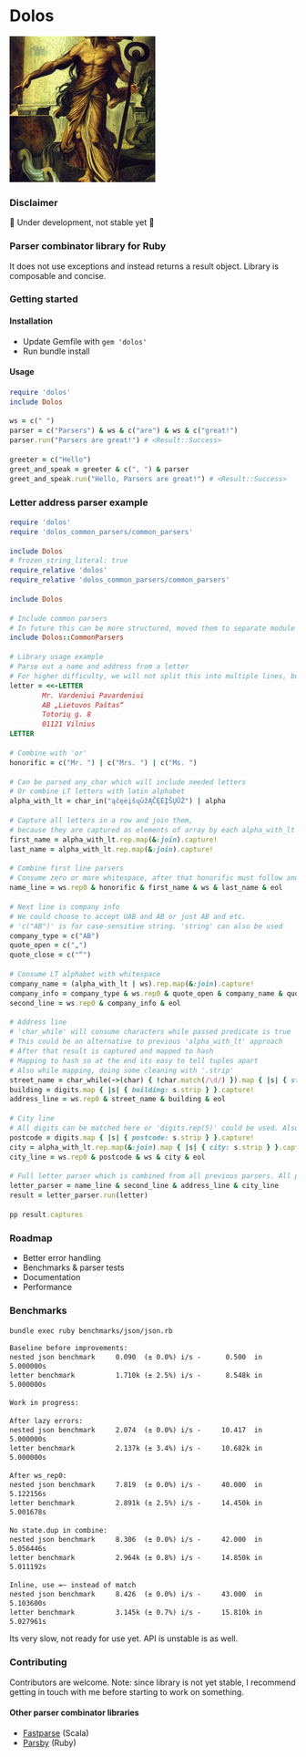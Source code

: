 # Dolos

<img height="256" src="docs/dolos_stable_diff.png" width="256"/>


### Disclaimer
🚧 Under development, not stable yet 🚧

### Parser combinator library for Ruby

It does not use exceptions and instead returns a result object.
Library is composable and concise.

### Getting started

#### Installation
- Update Gemfile with `gem 'dolos'`
- Run bundle install

#### Usage
```ruby
require 'dolos'
include Dolos

ws = c(" ")
parser = c("Parsers") & ws & c("are") & ws & c("great!")
parser.run("Parsers are great!") # <Result::Success>

greeter = c("Hello")
greet_and_speak = greeter & c(", ") & parser
greet_and_speak.run("Hello, Parsers are great!") # <Result::Success>
```

### Letter address parser example

```ruby
require 'dolos'
require 'dolos_common_parsers/common_parsers'

include Dolos
# frozen_string_literal: true
require_relative 'dolos'
require_relative 'dolos_common_parsers/common_parsers'

include Dolos

# Include common parsers
# In future this can be more structured, moved them to separate module to prevent breaking changes
include Dolos::CommonParsers

# Library usage example
# Parse out a name and address from a letter
# For higher difficulty, we will not split this into multiple lines, but instead parse it all at once
letter = <<-LETTER
        Mr. Vardeniui Pavardeniui
        AB „Lietuvos Paštas“
        Totorių g. 8
        01121 Vilnius
LETTER

# Combine with 'or'
honorific = c("Mr. ") | c("Mrs. ") | c("Ms. ")

# Can be parsed any_char which will include needed letters
# Or combine LT letters with latin alphabet
alpha_with_lt = char_in("ąčęėįšųūžĄČĘĖĮŠŲŪŽ") | alpha

# Capture all letters in a row and join them,
# because they are captured as elements of array by each alpha_with_lt parser.
first_name = alpha_with_lt.rep.map(&:join).capture!
last_name = alpha_with_lt.rep.map(&:join).capture!

# Combine first line parsers
# Consume zero or more whitespace, after that honorific must follow and so on
name_line = ws.rep0 & honorific & first_name & ws & last_name & eol

# Next line is company info
# We could choose to accept UAB and AB or just AB and etc.
# 'c("AB")' is for case-sensitive string. 'string' can also be used
company_type = c("AB")
quote_open = c("„")
quote_close = c("“")

# Consume LT alphabet with whitespace
company_name = (alpha_with_lt | ws).rep.map(&:join).capture!
company_info = company_type & ws.rep0 & quote_open & company_name & quote_close
second_line = ws.rep0 & company_info & eol

# Address line
# 'char_while' will consume characters while passed predicate is true
# This could be an alternative to previous 'alpha_with_lt' approach
# After that result is captured and mapped to hash
# Mapping to hash so at the end its easy to tell tuples apart
# Also while mapping, doing some cleaning with '.strip'
street_name = char_while(->(char) { !char.match(/\d/) }).map { |s| { street: s.strip } }.capture!
building = digits.map { |s| { building: s.strip } }.capture!
address_line = ws.rep0 & street_name & building & eol

# City line
# All digits can be matched here or 'digits.rep(5)' could be used. Also joining with map.
postcode = digits.map { |s| { postcode: s.strip } }.capture!
city = alpha_with_lt.rep.map(&:join).map { |s| { city: s.strip } }.capture!
city_line = ws.rep0 & postcode & ws & city & eol

# Full letter parser which is combined from all previous parsers. All previous parsers can be ran separately.
letter_parser = name_line & second_line & address_line & city_line
result = letter_parser.run(letter)

pp result.captures

```
### Roadmap
- Better error handling
- Benchmarks & parser tests
- Documentation
- Performance

### Benchmarks
`bundle exec ruby benchmarks/json/json.rb`
```
Baseline before improvements:
nested json benchmark     0.090  (± 0.0%) i/s -      0.500  in   5.000000s
letter benchmark          1.710k (± 2.5%) i/s -      8.548k in   5.000000s

Work in progress:

After lazy errors:
nested json benchmark     2.074  (± 0.0%) i/s -     10.417  in   5.000000s
letter benchmark          2.137k (± 3.4%) i/s -     10.682k in   5.000000s

After ws_rep0:
nested json benchmark     7.819  (± 0.0%) i/s -     40.000  in   5.122156s
letter benchmark          2.891k (± 2.5%) i/s -     14.450k in   5.001678s

No state.dup in combine:
nested json benchmark     8.306  (± 0.0%) i/s -     42.000  in   5.056446s
letter benchmark          2.964k (± 0.8%) i/s -     14.850k in   5.011192s

Inline, use =~ instead of match
nested json benchmark     8.426  (± 0.0%) i/s -     43.000  in   5.103600s
letter benchmark          3.145k (± 0.7%) i/s -     15.810k in   5.027961s
```
Its very slow, not ready for use yet. API is unstable is as well.


### Contributing
Contributors are welcome. Note: since library is not yet stable, I recommend getting in touch with me before starting to work on something.

#### Other parser combinator libraries
- [Fastparse](https://com-lihaoyi.github.io/fastparse/) (Scala)
- [Parsby](https://github.com/jolmg/parsby) (Ruby)